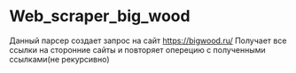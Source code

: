 # Web_scraper_big_wood
Данный парсер создает запрос на сайт https://bigwood.ru/
Получает все ссылки на сторонние сайты и повторяет оперецию с полученными ссылками(не рекурсивно)
